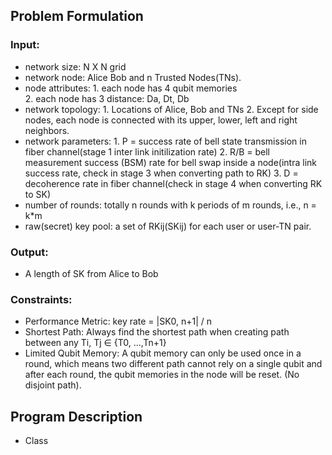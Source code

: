 ## Problem Formulation

### Input:
- network size: N X N grid 
- network node: Alice Bob and n Trusted Nodes(TNs). 
- node attributes: 1. each node has 4 qubit memories   
                    2. each node has 3 distance: Da, Dt, Db
- network topology: 1. Locations of Alice, Bob and TNs
                     2. Except for side nodes, each node is connected with its upper, lower, left and right neighbors.
- network parameters: 1. P = success rate of bell state transmission in fiber channel(stage 1 inter link initilization rate)
                       2. R/B = bell measurement success (BSM) rate for bell swap inside a node(intra link success rate, check in stage 3 when converting path to RK)
                       3. D = decoherence rate in fiber channel(check in stage 4 when converting RK to SK)
- number of rounds: totally n rounds with k periods of m rounds, i.e., n = k*m
- raw(secret) key pool: a set of RKij(SKij) for each user or user-TN pair.

### Output: 
- A length of SK from Alice to Bob

### Constraints:
- Performance Metric: key rate = |SK0, n+1| / n
- Shortest Path: Always find the shortest path when creating path between any Ti, Tj ∈ {T0, ...,Tn+1}
- Limited Qubit Memory: A qubit memory can only be used once in a round, which means two different path cannot rely on a single qubit and after each round, the qubit memories in the node will be reset. (No disjoint path).

## Program Description
- Class 
